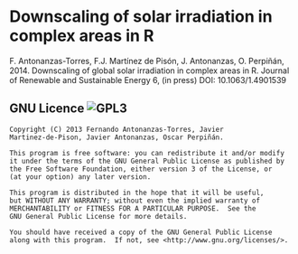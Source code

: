Downscaling of solar irradiation in complex areas in R
===========

F. Antonanzas-Torres, F.J. Martínez de Pisón, J. Antonanzas, O. Perpiñán, 2014. Downscaling of global solar irradiation in complex areas in R. Journal of Renewable and Sustainable Energy 6, (in press) DOI: 10.1063/1.4901539

GNU Licence ![GPL3](http://www.gnu.org/graphics/gplv3-127x51.png)
----

    Copyright (C) 2013 Fernando Antonanzas-Torres, Javier
    Martinez-de-Pison, Javier Antonanzas, Oscar Perpiñán.
  
    This program is free software: you can redistribute it and/or modify
    it under the terms of the GNU General Public License as published by
    the Free Software Foundation, either version 3 of the License, or
    (at your option) any later version.

    This program is distributed in the hope that it will be useful,
    but WITHOUT ANY WARRANTY; without even the implied warranty of
    MERCHANTABILITY or FITNESS FOR A PARTICULAR PURPOSE.  See the
    GNU General Public License for more details.

    You should have received a copy of the GNU General Public License
    along with this program.  If not, see <http://www.gnu.org/licenses/>.

